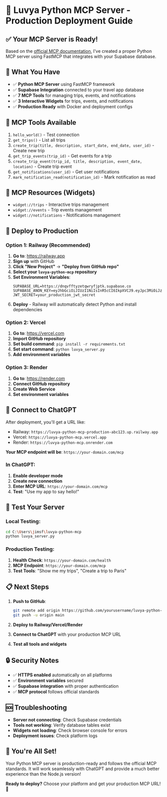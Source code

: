 # 🚀 Luvya Python MCP Server - Production Deployment Guide

## ✅ **Your MCP Server is Ready!**

Based on the [official MCP documentation](https://modelcontextprotocol.io/docs/develop/build-server), I've created a proper Python MCP server using FastMCP that integrates with your Supabase database.

## 🎯 **What You Have**

- ✅ **Python MCP Server** using FastMCP framework
- ✅ **Supabase Integration** connected to your travel app database  
- ✅ **7 MCP Tools** for managing trips, events, and notifications
- ✅ **3 Interactive Widgets** for trips, events, and notifications
- ✅ **Production Ready** with Docker and deployment configs

## 🔧 **MCP Tools Available**

1. `hello_world()` - Test connection
2. `get_trips()` - List all trips
3. `create_trip(title, description, start_date, end_date, user_id)` - Create new trip
4. `get_trip_events(trip_id)` - Get events for a trip
5. `create_trip_event(trip_id, title, description, event_date, location)` - Create trip event
6. `get_notifications(user_id)` - Get user notifications
7. `mark_notification_read(notification_id)` - Mark notification as read

## 📱 **MCP Resources (Widgets)**

- `widget://trips` - Interactive trips management
- `widget://events` - Trip events management  
- `widget://notifications` - Notifications management

## 🚀 **Deploy to Production**

### **Option 1: Railway (Recommended)**

1. **Go to**: https://railway.app
2. **Sign up** with GitHub
3. **Click "New Project"** → **"Deploy from GitHub repo"**
4. **Select your `luvya-python-mcp` repository**
5. **Set Environment Variables**:
   ```
   SUPABASE_URL=https://dnqvfftyzetqwryfjptk.supabase.co
   SUPABASE_ANON_KEY=eyJhbGciOiJIUzI1NiIsInR5cCI6IkpXVCJ9.eyJpc3MiOiJzdXBhYmFzZSIsInJlZiI6ImRucXZmZnR5emV0cXdyeWZqcHRrIiwicm9sZSI6ImFub24iLCJpYXQiOjE3NjA0MDk2MDcsImV4cCI6MjA3NTk4NTYwN30.SSqt0dSLXbeJ8gUz_Y8Zn9SsamQ8twe7kI2Ezz35x6g
   JWT_SECRET=your_production_jwt_secret
   ```
6. **Deploy** - Railway will automatically detect Python and install dependencies

### **Option 2: Vercel**

1. **Go to**: https://vercel.com
2. **Import GitHub repository**
3. **Set build command**: `pip install -r requirements.txt`
4. **Set start command**: `python luvya_server.py`
5. **Add environment variables**

### **Option 3: Render**

1. **Go to**: https://render.com
2. **Connect GitHub repository**
3. **Create Web Service**
4. **Set environment variables**

## 🔗 **Connect to ChatGPT**

After deployment, you'll get a URL like:
- Railway: `https://luvya-python-mcp-production-abc123.up.railway.app`
- Vercel: `https://luvya-python-mcp.vercel.app`
- Render: `https://luvya-python-mcp.onrender.com`

**Your MCP endpoint will be**: `https://your-domain.com/mcp`

### **In ChatGPT**:
1. **Enable developer mode**
2. **Create new connection**
3. **Enter MCP URL**: `https://your-domain.com/mcp`
4. **Test**: "Use my app to say hello!"

## 🧪 **Test Your Server**

### **Local Testing**:
```bash
cd C:\Users\jimsf\luvya-python-mcp
python luvya_server.py
```

### **Production Testing**:
1. **Health Check**: `https://your-domain.com/health`
2. **MCP Endpoint**: `https://your-domain.com/mcp`
3. **Test Tools**: "Show me my trips", "Create a trip to Paris"

## 📋 **Next Steps**

1. **Push to GitHub**:
   ```bash
   git remote add origin https://github.com/yourusername/luvya-python-mcp.git
   git push -u origin main
   ```

2. **Deploy to Railway/Vercel/Render**

3. **Connect to ChatGPT** with your production MCP URL

4. **Test all tools and widgets**

## 🔒 **Security Notes**

- ✅ **HTTPS enabled** automatically on all platforms
- ✅ **Environment variables** secured
- ✅ **Supabase integration** with proper authentication
- ✅ **MCP protocol** follows official standards

## 🆘 **Troubleshooting**

- **Server not connecting**: Check Supabase credentials
- **Tools not working**: Verify database tables exist
- **Widgets not loading**: Check browser console for errors
- **Deployment issues**: Check platform logs

## 🎉 **You're All Set!**

Your Python MCP server is production-ready and follows the official MCP standards. It will work seamlessly with ChatGPT and provide a much better experience than the Node.js version!

**Ready to deploy?** Choose your platform and get your production MCP URL! 🚀
